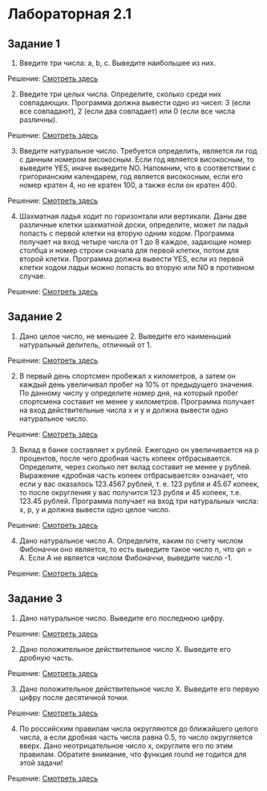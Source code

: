 # Лабораторная 2.1
## Задание 1
1. Введите три числа: a, b, c. Выведите наибольшее из них.

Решение: [Смотреть здесь](https://github.com/NiCHUY/BSU-Projects/blob/main/6th-Term/Neural-Net/Lab_2/Lab_2_1/Task_1/task.py?plain=1#L1)

2. Введите три целых числа. Определите, сколько среди них совпадающих. Программа должна вывести одно из чисел: 3 (если все совпадают), 2 (если два совпадает) или 0 (если все числа различны).

Решение: [Смотреть здесь](https://github.com/NiCHUY/BSU-Projects/blob/main/6th-Term/Neural-Net/Lab_2/Lab_2_1/Task_1/task.py?plain=1#L5)

3. Введите натуральное число. Требуется определить, является ли год с данным номером високосным. Если год является високосным, то выведите YES, иначе выведите NO. Напомним, что в соответствии с григорианским календарем, год является високосным, если его номер кратен 4, но не кратен 100, а также если он кратен 400.

Решение: [Смотреть здесь](https://github.com/NiCHUY/BSU-Projects/blob/main/6th-Term/Neural-Net/Lab_2/Lab_2_1/Task_1/task.py?plain=1#L14)

4. Шахматная ладья ходит по горизонтали или вертикали. Даны две различные клетки шахматной доски, определите, может ли ладья попасть с первой клетки на вторую одним ходом. Программа получает на вход четыре числа от 1 до 8 каждое, задающие номер столбца и номер строки сначала для первой клетки, потом для второй клетки. Программа должна вывести YES, если из первой клетки ходом ладьи можно попасть во вторую или NO в противном случае.

Решение: [Смотреть здесь](https://github.com/NiCHUY/BSU-Projects/blob/main/6th-Term/Neural-Net/Lab_2/Lab_2_1/Task_1/task.py?plain=1#L21)

## Задание 2
1. Дано целое число, не меньшее 2. Выведите его наименьший натуральный делитель, отличный от 1.  

Решение: [Смотреть здесь](https://github.com/NiCHUY/BSU-Projects/blob/main/6th-Term/Neural-Net/Lab_2/Lab_2_1/Task_2/task.py?plain=1#L1)

2. В первый день спортсмен пробежал x километров, а затем он каждый день увеличивал пробег на 10% от предыдущего значения. По данному числу y определите номер дня, на который пробег спортсмена составит не менее y километров. Программа получает на вход действительные числа x и y и должна вывести одно натуральное число.

Решение: [Смотреть здесь](https://github.com/NiCHUY/BSU-Projects/blob/main/6th-Term/Neural-Net/Lab_2/Lab_2_1/Task_2/task.py?plain=1#L9)

3. Вклад в банке составляет x рублей. Ежегодно он увеличивается на p процентов, после чего дробная часть копеек отбрасывается. Определите, через сколько лет вклад составит не менее y рублей. Выражение «дробная часть копеек отбрасывается» означает, что если у вас оказалось 123.4567 рублей, т. е. 123 рубля и 45.67 копеек, то после округления у вас получится 123 рубля и 45 копеек, т.е. 123.45 рублей. Программа получает на вход три натуральных числа: x, p, y  и должна вывести одно целое число.

Решение: [Смотреть здесь](https://github.com/NiCHUY/BSU-Projects/blob/main/6th-Term/Neural-Net/Lab_2/Lab_2_1/Task_2/task.py?plain=1#L19)

4. Дано натуральное число A. Определите, каким по счету числом Фибоначчи оно является, то есть выведите такое число n, что φn = A. Если А не является числом Фибоначчи, выведите число -1. 

Решение: [Смотреть здесь](https://github.com/NiCHUY/BSU-Projects/blob/main/6th-Term/Neural-Net/Lab_2/Lab_2_1/Task_2/task.py?plain=1#L30)

## Задание 3
1. Дано натуральное число. Выведите его последнюю цифру. 

Решение: [Смотреть здесь](https://github.com/NiCHUY/BSU-Projects/blob/main/6th-Term/Neural-Net/Lab_2/Lab_2_1/Task_3/task.py?plain=1#L1)

2. Дано положительное действительное число X. Выведите его дробную часть.

Решение: [Смотреть здесь](https://github.com/NiCHUY/BSU-Projects/blob/main/6th-Term/Neural-Net/Lab_2/Lab_2_1/Task_3/task.py?plain=1#L6)

3. Дано положительное действительное число X. Выведите его первую цифру после десятичной точки.

Решение: [Смотреть здесь](https://github.com/NiCHUY/BSU-Projects/blob/main/6th-Term/Neural-Net/Lab_2/Lab_2_1/Task_3/task.py?plain=1#L11)

4. По российским правилам числа округляются до ближайшего целого числа, а если дробная часть числа равна 0.5, то число округляется вверх. Дано неотрицательное число x, округлите его по этим правилам. Обратите внимание, что функция round не годится для этой задачи!

Решение: [Смотреть здесь](https://github.com/NiCHUY/BSU-Projects/blob/main/6th-Term/Neural-Net/Lab_2/Lab_2_1/Task_3/task.py?plain=1#L17)
